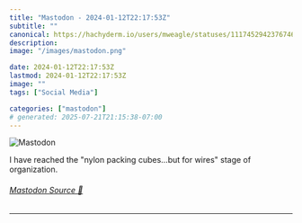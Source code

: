 ```yaml
---
title: "Mastodon - 2024-01-12T22:17:53Z"
subtitle: ""
canonical: https://hachyderm.io/users/mweagle/statuses/111745294237674618
description:
image: "/images/mastodon.png"

date: 2024-01-12T22:17:53Z
lastmod: 2024-01-12T22:17:53Z
image: ""
tags: ["Social Media"]

categories: ["mastodon"]
# generated: 2025-07-21T21:15:38-07:00
---
```

![Mastodon](/images/mastodon.png)

<p>I have reached the &quot;nylon packing cubes...but for wires&quot; stage of organization.</p>


###### [Mastodon Source 🐘](https://hachyderm.io/@mweagle/111745294237674618)

___
